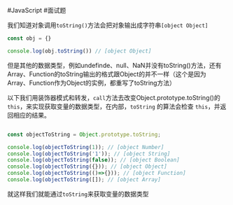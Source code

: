 #JavaScript #面试题 

我们知道对象调用`toString()`方法会把对象输出成字符串`[object Object]`

```js
const obj = {}

console.log(obj.toString()) // [object Object]
```

但是其他的数据类型，例如undefinde、null、NaN并没有toString()方法，还有Array、Function的toString输出的格式跟Object的并不一样（这个是因为Array、Function作为Object的实例，都重写了toString方法）

以下我们用装饰器模式和转发，`call`方法去改变Object.prototype.toString()的`this`，来实现获取变量的数据类型，在内部，`toString` 的算法会检查 `this`，并返回相应的结果。

```js

const objectToString = Object.prototype.toString;

console.log(objectToString(1)); // [object Number]
console.log(objectToString('1')); // [object String]
console.log(objectToString(false)); // [object Boolean]
console.log(objectToString({})); // [object Object]
console.log(objectToString(()=>{})); // [object Function]
console.log(objectToString([]); // [object Array]
```

就这样我们就能通过`toString`来获取变量的数据类型

